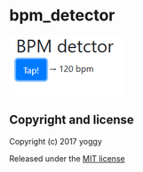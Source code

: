 bpm_detector
====
![img01.png](img01.png)

Copyright and license
----
Copyright (c) 2017 yoggy

Released under the [MIT license](LICENSE.txt)
